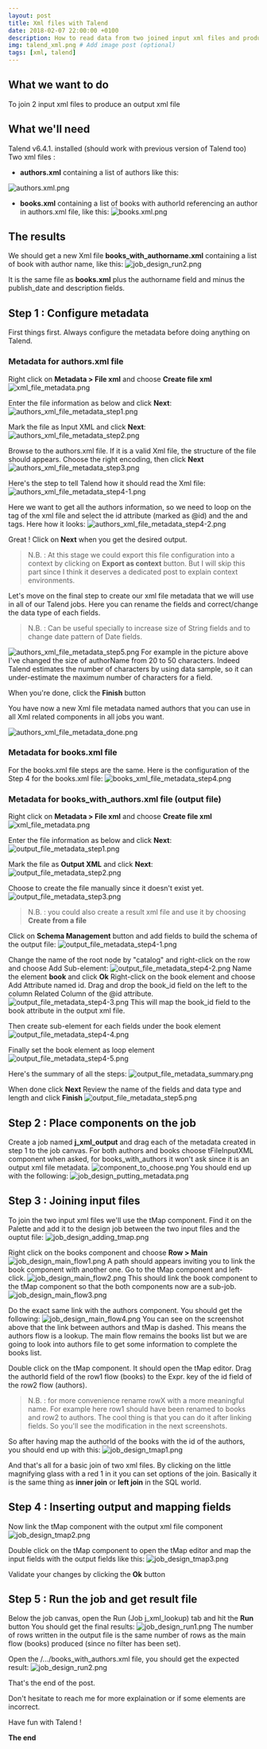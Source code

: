```yaml
---
layout: post
title: Xml files with Talend
date: 2018-02-07 22:00:00 +0100
description: How to read data from two joined input xml files and produce a xml file as output. # Add post description (optional)
img: talend_xml.png # Add image post (optional)
tags: [xml, talend]
---
```

## What we want to do
To join 2 input xml files to produce an output xml file

## What we'll need
Talend v6.4.1. installed (should work with previous version of Talend too)
Two xml files :
-	**authors.xml** containing a list of authors like this:

![authors.xml.png](https://cdn.filestackcontent.com/pcraQnAlRdmstaCxXq8W)

-	**books.xml** containing a list of books with authorId referencing an author in authors.xml file, like this:
![books.xml.png](https://cdn.filestackcontent.com/s625Eh8jRMGmFNurjkre)

## The results
We should get a new Xml file **books_with_authorname.xml** containing a list of book with author name, like this:
![job_design_run2.png](https://cdn.filestackcontent.com/VpvQbZkRkG4Haoi68Hdg)

It is the same file as **books.xml** plus the authorname field and minus the publish_date and description fields.

## Step 1 : Configure metadata
First things first.
Always configure the metadata before doing anything on Talend.

### Metadata for authors.xml file
Right click on **Metadata > File xml** and choose **Create file xml**
![xml_file_metadata.png](https://cdn.filestackcontent.com/PblV8XekTL68Rgho76Di)

Enter the file information as below and click **Next**:
![authors_xml_file_metadata_step1.png](https://cdn.filestackcontent.com/DidazPDvQLarij1pltJJ)

Mark the file as Input XML and click **Next**:
![authors_xml_file_metadata_step2.png](https://cdn.filestackcontent.com/9n4cmOaYTuyMonINrhDc)

Browse to the authors.xml file. If it is a valid Xml file, the structure of the file should appears.
Choose the right encoding, then click **Next**
![authors_xml_file_metadata_step3.png](https://cdn.filestackcontent.com/OEgJ4snjQFmGF8lZSQci)

Here's the step to tell Talend how it should read the Xml file:
![authors_xml_file_metadata_step4-1.png](https://cdn.filestackcontent.com/rPgLENOITuifRS42Mfuk)

Here we want to get all the authors information, so we need to loop on the **<author>** tag of the xml file and select the id attribute (marked as @id) and the **<authorName>** and **<authorAge>** tags.
  Here how it looks:
  ![authors_xml_file_metadata_step4-2.png](https://cdn.filestackcontent.com/6sTJbz0dTUa43xmiT7da)

Great ! Click on **Next** when you get the desired output.

> N.B. : At this stage we could export this file configuration into a context by clicking on **Export as context** button. But I will skip this part since I think it deserves a dedicated post to explain context environments.

Let's move on the final step to create our xml file metadata that we will use in all of our Talend jobs.
Here you can rename the fields and correct/change the data type of each fields.
> N.B. : Can be useful specially to increase size of String fields and to change date pattern of Date fields.

![authors_xml_file_metadata_step5.png](https://cdn.filestackcontent.com/lsKUqnVFSuu1bjnSwRIs)
For example in the picture above I've changed the size of authorName from 20 to 50 characters. Indeed Talend estimates the number of characters by using data sample, so it can under-estimate the maximum number of characters for a field.

When you're done, click the **Finish** button

You have now a new Xml file metadata named authors that you can use in all Xml related components in all jobs you want.

![authors_xml_file_metadata_done.png](https://cdn.filestackcontent.com/l1NjLSNnSZO2sifBNbFd)

### Metadata for books.xml file

For the books.xml file steps are the same.
Here is the configuration of the Step 4 for the books.xml file:
![books_xml_file_metadata_step4.png](https://cdn.filestackcontent.com/EZ5yxBAjReu1C6yOD5U8)

### Metadata for books_with_authors.xml file (output file)
Right click on **Metadata > File xml** and choose **Create file xml**
![xml_file_metadata.png](https://cdn.filestackcontent.com/PblV8XekTL68Rgho76Di)

Enter the file information as below and click **Next**:
![output_file_metadata_step1.png](https://cdn.filestackcontent.com/6dHqaiIaSTulWzRN9fnT)

Mark the file as **Output XML** and click **Next**:
![output_file_metadata_step2.png](https://cdn.filestackcontent.com/IVVFdWORFaTIgDFXbkAw)

Choose to create the file manually since it doesn't exist yet.
![output_file_metadata_step3.png](https://cdn.filestackcontent.com/BZTxrmeMTyKwcwS1nnax)
> N.B. : you could also create a result xml file and use it by choosing **Create from a file**

Click on **Schema Management** button and add fields to build the schema of the output file:
![output_file_metadata_step4-1.png](https://cdn.filestackcontent.com/wPQ1IwEnQbyf0Q7gywpM)

Change the name of the root node by "catalog" and right-click on the row and choose Add Sub-element:
![output_file_metadata_step4-2.png](https://cdn.filestackcontent.com/yDHVRbC2TsqjgkskHG1v)
Name the element **book** and click **Ok**
Right-click on the book element and choose Add Attribute named id.
Drag and drop the book_id field on the left to the column Related Column of the @id attribute.
![output_file_metadata_step4-3.png](https://cdn.filestackcontent.com/ie5dwm0jSOCPTLBxb0LQ)
This will map the book_id field to the book attribute in the output xml file.

Then create sub-element for each fields under the book element
![output_file_metadata_step4-4.png](https://cdn.filestackcontent.com/kbHilyaeTFC2KcIyysDg)

Finally set the book element as loop element
![output_file_metadata_step4-5.png](https://cdn.filestackcontent.com/1Of5BtFSSWmKLynFVys6)

Here's the summary of all the steps:
![output_file_metadata_summary.png](https://cdn.filestackcontent.com/4fOrzV2bTH4qYG4Yusps)

When done click **Next**
Review the name of the fields and data type and length and click **Finish**
![output_file_metadata_step5.png](https://cdn.filestackcontent.com/eckr3aO3SVORzWymXPdQ)

## Step 2 : Place components on the job
Create a job named **j_xml_output** and drag each of the metadata created in step 1 to the job canvas. For both authors and books choose tFileInputXML component when asked, for books_with_authors it won't ask since it is an output xml file metadata.
![component_to_choose.png](https://cdn.filestackcontent.com/hQ7igGaATUq205G4dMgV)
You should end up with the following:
![job_design_putting_metadata.png](https://cdn.filestackcontent.com/8e6NXdDqTlCe2lvvy05A)

## Step 3 : Joining input files
To join the two input xml files we'll use the tMap component. Find it on the Palette and add it to the design job between the two input files and the ouptut file:
![job_design_adding_tmap.png](https://cdn.filestackcontent.com/41MRd4UjReK9Cmj1XSEY)

Right click on the books component and choose **Row > Main**
![job_design_main_flow1.png](https://cdn.filestackcontent.com/SiJMO3ebTnWN9rusPROH)
A path should appears inviting you to link the book component with another one. Go to the tMap component and left-click.
![job_design_main_flow2.png](https://cdn.filestackcontent.com/3dYnZCZrTyWP4jz0AOz8)
This should link the book component to the tMap component so that the both components now are a sub-job.
![job_design_main_flow3.png](https://cdn.filestackcontent.com/sJu6DAQmRn67UaWfL36R)

Do the exact same link with the authors component. You should get the following:
![job_design_main_flow4.png](https://cdn.filestackcontent.com/MtLgNoXSHgGymydrppAA)
You can see on the screenshot above that the link between authors and tMap is dashed. This means the authors flow is a lookup.
The main flow remains the books list but we are going to look into authors file to get some information to complete the books list.

Double click on the tMap component. It should open the tMap editor.
Drag the authorId field of the row1 flow (books) to the Expr. key of the id field of the row2 flow (authors).

> N.B. : for more convenience rename rowX with a more meaningful name. For example here row1 should have been renamed to books and row2 to authors. The cool thing is that you can do it after linking fields. So you'll see the modification in the next screenshots.

So after having map the authorId of the books with the id of the authors, you should end up with this:
![job_design_tmap1.png](https://cdn.filestackcontent.com/Fp1Dp4bwQluoWyLIRSox)

And that's all for a basic join of two xml files. By clicking on the little magnifying glass with a red 1 in it you can set options of the join. Basically it is the same thing as **inner join** or **left join** in the SQL world.

## Step 4 : Inserting output and mapping fields
Now link the tMap component with the output xml file component
![job_design_tmap2.png](https://cdn.filestackcontent.com/YIrPNs5AQL3OqLglQaQY)

Double click on the tMap component to open the tMap editor and map the input fields with the output fields like this:
![job_design_tmap3.png](https://cdn.filestackcontent.com/bZGCpoUSayIEMq8yvbu5)

Validate your changes by clicking the **Ok** button

## Step 5 : Run the job and get result file
Below the job canvas, open the Run (Job j_xml_lookup) tab and hit the **Run** button
You should get the final results:
![job_design_run1.png](https://cdn.filestackcontent.com/SkvknDPVQduzT0VTsPpr)
The number of rows written in the output file is the same number of rows as the main flow (books) produced (since no filter has been set).

Open the /.../books_with_authors.xml file, you should get the expected result:
![job_design_run2.png](https://cdn.filestackcontent.com/8e0gWfTRUSjGLL2XODsw)

That's the end of the post.

Don't hesitate to reach me for more explaination or if some elements are incorrect.

Have fun with Talend !

**The end**
